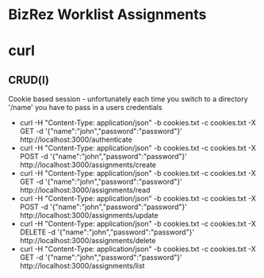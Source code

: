 # BizRez Worklist Assignments

# curl

## CRUD(l)

Cookie based session - unfortunately each time you switch to a directory '/name' you have to pass in a users credentials

- curl -H "Content-Type: application/json" -b cookies.txt -c cookies.txt -X GET -d '{"name":"john","password":"password"}' http://localhost:3000/authenticate
- curl -H "Content-Type: application/json" -b cookies.txt -c cookies.txt -X POST -d '{"name":"john","password":"password"}' http://localhost:3000/assignments/create
- curl -H "Content-Type: application/json" -b cookies.txt -c cookies.txt -X GET -d '{"name":"john","password":"password"}' http://localhost:3000/assignments/read
- curl -H "Content-Type: application/json" -b cookies.txt -c cookies.txt -X POST -d '{"name":"john","password":"password"}' http://localhost:3000/assignments/update
- curl -H "Content-Type: application/json" -b cookies.txt -c cookies.txt -X DELETE -d '{"name":"john","password":"password"}' http://localhost:3000/assignments/delete
- curl -H "Content-Type: application/json" -b cookies.txt -c cookies.txt -X GET -d '{"name":"john","password":"password"}' http://localhost:3000/assignments/list








